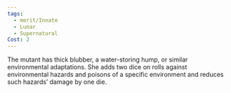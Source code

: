 ```yaml
---
tags:
  - merit/Innate
  - Lunar
  - Supernatural
Cost: 2
---
```

The mutant has thick blubber, a water-storing hump, or similar environmental adaptations. She adds two dice on rolls against environmental hazards and poisons of a specific environment and reduces such hazards’ damage by one die.